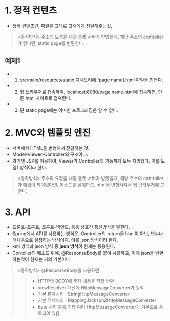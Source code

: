 # 1. 정적 컨텐츠
- 정적 컨텐츠란, 파일을 그대로 고객에게 전달해주는것,
> <동작방식>
> 주소의 요청을 내장 톰캣 서버가 받았을때, 해당 주소의 controller가 없다면, static page를 반환한다.
## 예제1
- 1. src/main/resources/static 디렉토리에 [page name].html 파일을 만든다.
- 2. 웹 브라우저로 접속하여, localhost:8080/page name.html에 접속하면, 만든 html 사이트로 접속된다.
- 3. 단 static page에는 어떠한 프로그래밍은 할 수 없다.

# 2. MVC와 템플릿 엔진
- 서버에서 HTML을 변형해서 전달하는 것.
- Model-Viewer-Controller의 구조이다.
- 과거엔 JSP를 이용하여, Viewer가 Controller의 기능까지 모두 처리했다. 이를 모델1 방식이라 한다. 

> <동작방식>
> 주소의 요청을 내장 톰캣 서버가 받았을때, 해당 주소의 controller가 매핑이 되어있다면, 메소드를 실행하고, html을 변형시켜서 웹 브라우저에 그린다.

# 3. API
- 프론트-프론트, 프론트-백엔드, 등등 상호간 통신방식을 말한다.
- Spring에서 API를 사용하는 방식은, Controller의 return을 html이 아닌, 변수나 객체등으로 설정하는 방식이다. 이를 json 방식이라 한다.
- xml 방식과 json 방식 중 <strong>json 방식</strong>이 현재는 통용된다.
- Contoller의 메소드 위에, @ResponseBody를 붙여 사용하고, 이때 json을 반환하는것이 현재는 거의 기본이다

> <동작방식>
> @ResponseBody를 사용하면
>> - HTTP의 BODY에 문자 내용을 직접 반환
>> - viewResolver 대신에 HttpMessageConverter가 동작
>> - 기본 문자처리 : StringHttpMessageConverter
>> - 기본 객체처리 : MappingJackson2HttpMessageConverter
>> - byte 처리 등등 기타 여러 HttpMessageConverter가 기본으로 등록되어 있음